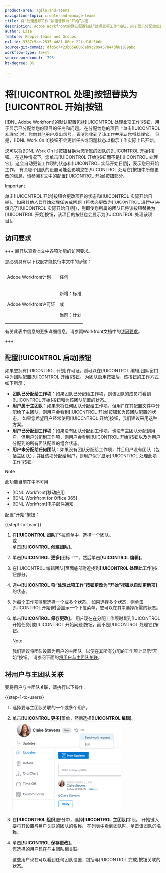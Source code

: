 ```yaml
---
product-area: agile-and-teams
navigation-topic: create-and-manage-teams
title: 将“处理此项工作”按钮替换为“开始”按钮
description: Adobe Workfront的默认配置包括“处理此项工作”按钮，用于显示分配给您的项目的任务和问题。
author: Lisa
feature: People Teams and Groups
exl-id: 9387c5ae-2835-4d8f-80ec-22fcd16c5b6e
source-git-commit: dfd5c7423b65e6065ab9c2094578443b81189abd
workflow-type: tm+mt
source-wordcount: '793'
ht-degree: 0%

---
```


# 将[!UICONTROL 处理]按钮替换为[!UICONTROL 开始]按钮

[!DNL Adobe Workfront]的默认配置包括[!UICONTROL 处理此项工作]按钮，用于显示已分配给您的项目的任务和问题。 在分配给您的项目上单击[!UICONTROL 处理它]时，您向其他用户发出信号，表明您收到了该工作并承认您将处理它。 但是，[!DNL Work On It]按钮不会更新任务或问题状态以指示工作实际上已开始。

您可以将[!DNL Work On It]按钮替换为您所属的团队的[!UICONTROL 开始]按钮。 在这种情况下，您单击[!UICONTROL 开始]按钮而不是[!UICONTROL 处理它]，这会自动更新工作项的状态和[!UICONTROL 实际开始日期]，表示您已开始工作。 有关哪个团队的设置可能会影响您在[!UICONTROL 处理它]按钮中所做更改的信息，请参阅本文中的[配置[!UICONTROL 开始]按钮](#configure-the-uicontrol-start-button)部分。

>[!IMPORTANT]
>
>单击[!UICONTROL 开始]按钮会更改项目的状态和[!UICONTROL 实际开始日期]。 如果其他人已开始处理任务或问题（将状态更改为[!UICONTROL 进行中]并填充了[!UICONTROL 实际开始日期]），则即使您所属的团队已将该按钮替换为[!UICONTROL 开始]按钮，该项目的按钮也会显示为[!UICONTROL 处理该项目]。

## 访问要求

+++ 展开以查看本文中各项功能的访问要求。

您必须具有以下权限才能执行本文中的步骤：

<table style="table-layout:auto"> 
 <col> 
 <col> 
 <tbody> 
  <tr data-mc-conditions=""> 
   <td role="rowheader"> <p>Adobe Workfront计划</p> </td> 
   <td>任何</td> 
  </tr> 
  <tr> 
   <td role="rowheader">Adobe Workfront许可证</td> 
   <td>
   <p>新增：标准</p>
   <p>或</p>
   <p>当前：计划</p></td>
  </tr> 
 </tbody> 
</table>

有关此表中信息的更多详细信息，请参阅Workfront文档中的[访问要求](/help/quicksilver/administration-and-setup/add-users/access-levels-and-object-permissions/access-level-requirements-in-documentation.md)。

+++

## 配置[!UICONTROL 启动]按钮

如果您拥有[!UICONTROL 计划]许可证，则可以在[!UICONTROL 编辑]团队窗口中为团队配置[!UICONTROL 开始]按钮。 为团队启用按钮后，该按钮的工作方式如下所示：

* **团队已分配给工作项**：如果团队已分配给工作项，则该团队的成员将看到[!UICONTROL 开始]按钮和为该团队配置的状态。
* **用户属于主团队**：如果未将任何团队分配给工作项，但用户在其配置文件中分配给了主团队，则用户会看到[!UICONTROL 开始]按钮和为该团队配置的状态。 如果您希望用户经常使用[!UICONTROL 开始]按钮，我们建议采用这种方案。
* **用户已分配到工作项**：如果没有团队分配到工作项，也没有主团队分配到用户，但用户分配到工作项，则用户会看到[!UICONTROL 开始]按钮以及为用户分配到的所有团队配置的组合状态。
* **用户未分配给任何团队：**&#x200B;如果没有团队分配给工作项，并且用户没有团队（包括主团队），并且该项分配给用户，则用户似乎显示[!UICONTROL 处理此项工作]按钮。

>[!NOTE]
>
>此功能当前在中不可用
>
>* [!DNL Workfront]移动应用
>* [!DNL Workfront for Office 365]
>* [!DNL Workfront]电子邮件通知
>

配置“开始”按钮：

{{step1-to-team}}

1. 在&#x200B;**[!UICONTROL 团队]**&#x200B;下拉菜单中，选择一个团队。\
   或\
   单击&#x200B;**[!UICONTROL 创建团队]**。

1. 单击&#x200B;**[!UICONTROL 更多]**&#x200B;图标![](assets/more-icon.png)，然后单击&#x200B;**[!UICONTROL 编辑]**。

1. 在[!UICONTROL 编辑团队]页面底部附近找到&#x200B;**[!UICONTROL 处理此工作]**&#x200B;按钮部分。
1. 选中&#x200B;**[!UICONTROL 将“处理此项工作”按钮更改为“开始”按钮以自动更新项]**&#x200B;的状态。
1. 为每个工作项类型选择一个或多个状态。 如果选择多个状态，则单击[!UICONTROL 开始]时会显示一个下拉菜单，您可以在其中选择所需的状态。
1. 单击&#x200B;**[!UICONTROL 保存更改]**。 用户现在在分配工作项时看到[!UICONTROL 开始任务]或[!UICONTROL 开始问题]按钮，而不是[!UICONTROL 处理它]按钮。

   >[!NOTE]
   >
   >我们建议将团队设置为用户的主团队，以便在其所有分配的工作项上显示“开始”按钮。 请参阅下面的[将用户与主团队关联](#associate-users-with-a-home-team)。

## 将用户与主团队关联

要将用户与主团队关联，请执行以下操作：

{{step-1-to-users}}

1. 选择要与主团队关联的一个或多个用户。
1. 单击&#x200B;**[!UICONTROL 更多]**&#x200B;菜单，然后选择&#x200B;**[!UICONTROL 编辑]**。\
   ![](assets/user-settings-nwe-350x291.png)

1. 在&#x200B;**[!UICONTROL 组织]**&#x200B;部分中，选择&#x200B;**[!UICONTROL 主团队]**&#x200B;字段。 开始键入要将其设置与用户关联的团队的名称。 在列表中看到团队时，单击该团队的名称。

1. 单击&#x200B;**[!UICONTROL 保存更改]**。\
   您选择的用户现在与主团队相关联。

   这些用户现在可以看到任何团队设置，包括与[!UICONTROL 完成]按钮关联的状态。

